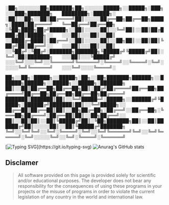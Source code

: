 ░██╗░░░░░░░██╗███████╗██╗░░░░░░█████╗░░█████╗░███╗░░░███╗███████╗  ████████╗░█████╗░
░██║░░██╗░░██║██╔════╝██║░░░░░██╔══██╗██╔══██╗████╗░████║██╔════╝  ╚══██╔══╝██╔══██╗
░╚██╗████╗██╔╝█████╗░░██║░░░░░██║░░╚═╝██║░░██║██╔████╔██║█████╗░░  ░░░██║░░░██║░░██║
░░████╔═████║░██╔══╝░░██║░░░░░██║░░██╗██║░░██║██║╚██╔╝██║██╔══╝░░  ░░░██║░░░██║░░██║
░░╚██╔╝░╚██╔╝░███████╗███████╗╚█████╔╝╚█████╔╝██║░╚═╝░██║███████╗  ░░░██║░░░╚█████╔╝
░░░╚═╝░░░╚═╝░░╚══════╝╚══════╝░╚════╝░░╚════╝░╚═╝░░░░░╚═╝╚══════╝  ░░░╚═╝░░░░╚════╝░

██╗░░██╗░█████╗░░█████╗░██╗░░██╗███████╗██████╗░░██████╗██████╗░░█████╗░░█████╗░███████╗
██║░░██║██╔══██╗██╔══██╗██║░██╔╝██╔════╝██╔══██╗██╔════╝██╔══██╗██╔══██╗██╔══██╗██╔════╝
███████║███████║██║░░╚═╝█████═╝░█████╗░░██████╔╝╚█████╗░██████╔╝███████║██║░░╚═╝█████╗░░
██╔══██║██╔══██║██║░░██╗██╔═██╗░██╔══╝░░██╔══██╗░╚═══██╗██╔═══╝░██╔══██║██║░░██╗██╔══╝░░
██║░░██║██║░░██║╚█████╔╝██║░╚██╗███████╗██║░░██║██████╔╝██║░░░░░██║░░██║╚█████╔╝███████╗
╚═╝░░╚═╝╚═╝░░╚═╝░╚════╝░╚═╝░░╚═╝╚══════╝╚═╝░░╚═╝╚═════╝░╚═╝░░░░░╚═╝░░╚═╝░╚════╝░╚══════╝

[![Typing SVG](https://readme-typing-svg.herokuapp.com?color=36f723&lines=$+Hello+everyone!)](https://git.io/typing-svg)
![Anurag's GitHub stats](https://github-readme-stats.vercel.app/api?username=N1ckhack&show_icons=true&theme=cobalt)
## Disclamer
> All software provided on this page is provided solely for scientific and/or educational purposes.
The developer does not bear any responsibility for the consequences of using these programs in your projects or the misuse of programs in order to violate the current legislation of any country in the world and international law.
